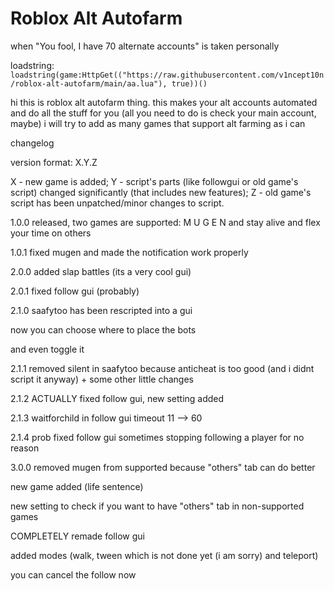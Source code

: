 # Roblox Alt Autofarm
when "You fool, I have 70 alternate accounts" is taken personally


loadstring: `loadstring(game:HttpGet(("https://raw.githubusercontent.com/v1ncept10n/roblox-alt-autofarm/main/aa.lua"), true))()`

hi this is roblox alt autofarm thing. this makes your alt accounts automated and do all the stuff for you (all you need to do is check your main account, maybe)
i will try to add as many games that support alt farming as i can

changelog

version format: X.Y.Z

X - new game is added;
Y - script's parts (like followgui or old game's script) changed significantly (that includes new features);
Z - old game's script has been unpatched/minor changes to script.

1.0.0
released, two games are supported: M U G E N and stay alive and flex your time on others

1.0.1
fixed mugen and made the notification work properly

2.0.0
added slap battles (its a very cool gui)

2.0.1
fixed follow gui (probably)

2.1.0
saafytoo has been rescripted into a gui
  
  now you can choose where to place the bots
  
  and even toggle it

2.1.1
removed silent in saafytoo because anticheat is too good (and i didnt script it anyway) + some other little changes

2.1.2
ACTUALLY fixed follow gui, new setting added

2.1.3
waitforchild in follow gui timeout 11 --> 60

2.1.4
prob fixed follow gui sometimes stopping following a player for no reason

3.0.0
removed mugen from supported because "others" tab can do better

new game added (life sentence)

new setting to check if you want to have "others" tab in non-supported games

COMPLETELY remade follow gui
  
  added modes (walk, tween which is not done yet (i am sorry) and teleport)
  
  you can cancel the follow now

